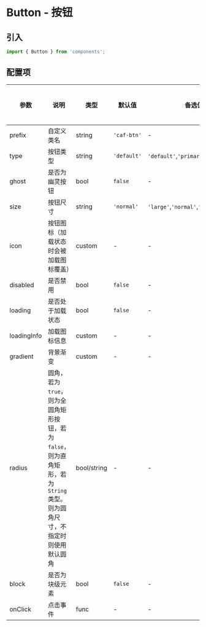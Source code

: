 # Button - 按钮

## 引入
```jsx
import { Button } from 'components';
```

## 配置项
| 参数 | 说明 | 类型 | 默认值 |备选值 | 是否必须 |
| --- | --- | --- | --- | --- | --- |
| prefix | 自定义类名 | string | `'caf-btn'` | - | ❌ |
| type | 按钮类型 | string | `'default'` | `'default'`,`'primary'`,`'warning'` | ❌ |
| ghost | 是否为幽灵按钮 | bool | `false` | - | ❌ |
| size | 按钮尺寸 | string | `'normal'` | `'large'`,`'normal'`,`'small'`,`'tiny'` | ❌ |
| icon | 按钮图标（加载状态时会被加载图标覆盖） | <a class="caf-markdown-hover" data-desc="{ type: union ❌,position: union ❌ }">custom</a> | - | - | ❌ |
| disabled | 是否禁用 | bool | `false` | - | ❌ |
| loading | 是否处于加载状态 | bool | `false` | - | ❌ |
| loadingInfo | 加载图标信息 | <a class="caf-markdown-hover" data-desc="{ type: enum ❌,color: string ❌,size: string ❌ }">custom</a> | - | - | ❌ |
| gradient | 背景渐变 | <a class="caf-markdown-hover" data-desc="{ angle: number ❌,from: string ❌,to: string ❌ }">custom</a> | - | - | ❌ |
| radius | 圆角，若为`true`，则为全圆角矩形按钮，若为`false`，则为直角矩形，若为`String`类型。则为圆角尺寸，不指定时则使用默认圆角 | bool/string | - | - | ❌ |
| block | 是否为块级元素 | bool | `false` | - | ❌ |
| onClick | 点击事件 | func | - | - | ❌ |
